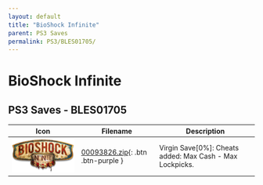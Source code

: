 ```yaml
---
layout: default
title: "BioShock Infinite"
parent: PS3 Saves
permalink: PS3/BLES01705/
---
```

# BioShock Infinite

## PS3 Saves - BLES01705

| Icon | Filename | Description |
|------|----------|-------------|
| ![BioShock Infinite](ICON0.PNG) | [00093826.zip](00093826.zip){: .btn .btn-purple } | Virgin Save[0%]: Cheats added: Max Cash - Max Lockpicks. |
